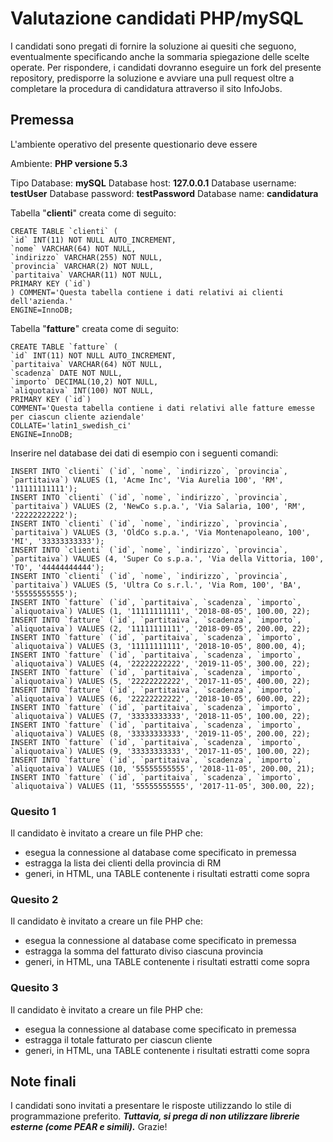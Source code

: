 # Valutazione candidati PHP/mySQL

I candidati sono pregati di fornire la soluzione ai quesiti che seguono, eventualmente specificando anche la sommaria spiegazione delle scelte operate.
Per rispondere, i candidati dovranno eseguire un fork del presente repository, predisporre la soluzione e avviare una pull request oltre a completare la procedura di candidatura attraverso il sito InfoJobs.

## Premessa

L'ambiente operativo del presente questionario deve essere 

Ambiente: **PHP versione 5.3**

Tipo Database: **mySQL**
Database host: **127.0.0.1**
Database username: **testUser**
Database password: **testPassword**
Database name: **candidatura**

Tabella "**clienti**" creata come di seguito:

    CREATE TABLE `clienti` (
	`id` INT(11) NOT NULL AUTO_INCREMENT,
	`nome` VARCHAR(64) NOT NULL,
	`indirizzo` VARCHAR(255) NOT NULL,
	`provincia` VARCHAR(2) NOT NULL,
	`partitaiva` VARCHAR(11) NOT NULL,
	PRIMARY KEY (`id`)
	) COMMENT='Questa tabella contiene i dati relativi ai clienti dell'azienda.'
	ENGINE=InnoDB;


Tabella "**fatture**" creata come di seguito:

    CREATE TABLE `fatture` (
	`id` INT(11) NOT NULL AUTO_INCREMENT,
	`partitaiva` VARCHAR(64) NOT NULL,
	`scadenza` DATE NOT NULL,
	`importo` DECIMAL(10,2) NOT NULL,
	`aliquotaiva` INT(100) NOT NULL,
	PRIMARY KEY (`id`)
	COMMENT='Questa tabella contiene i dati relativi alle fatture emesse per ciascun cliente aziendale'
	COLLATE='latin1_swedish_ci'
	ENGINE=InnoDB;

Inserire nel database dei dati di esempio con i seguenti comandi:

```
INSERT INTO `clienti` (`id`, `nome`, `indirizzo`, `provincia`, `partitaiva`) VALUES (1, 'Acme Inc', 'Via Aurelia 100', 'RM', '11111111111');
INSERT INTO `clienti` (`id`, `nome`, `indirizzo`, `provincia`, `partitaiva`) VALUES (2, 'NewCo s.p.a.', 'Via Salaria, 100', 'RM', '22222222222');
INSERT INTO `clienti` (`id`, `nome`, `indirizzo`, `provincia`, `partitaiva`) VALUES (3, 'OldCo s.p.a.', 'Via Montenapoleano, 100', 'MI', '33333333333');
INSERT INTO `clienti` (`id`, `nome`, `indirizzo`, `provincia`, `partitaiva`) VALUES (4, 'Super Co s.p.a.', 'Via della Vittoria, 100', 'TO', '44444444444');
INSERT INTO `clienti` (`id`, `nome`, `indirizzo`, `provincia`, `partitaiva`) VALUES (5, 'Ultra Co s.r.l.', 'Via Rom, 100', 'BA', '55555555555');
INSERT INTO `fatture` (`id`, `partitaiva`, `scadenza`, `importo`, `aliquotaiva`) VALUES (1, '11111111111', '2018-08-05', 100.00, 22);
INSERT INTO `fatture` (`id`, `partitaiva`, `scadenza`, `importo`, `aliquotaiva`) VALUES (2, '11111111111', '2018-09-05', 200.00, 22);
INSERT INTO `fatture` (`id`, `partitaiva`, `scadenza`, `importo`, `aliquotaiva`) VALUES (3, '11111111111', '2018-10-05', 800.00, 4);
INSERT INTO `fatture` (`id`, `partitaiva`, `scadenza`, `importo`, `aliquotaiva`) VALUES (4, '22222222222', '2019-11-05', 300.00, 22);
INSERT INTO `fatture` (`id`, `partitaiva`, `scadenza`, `importo`, `aliquotaiva`) VALUES (5, '22222222222', '2017-11-05', 400.00, 22);
INSERT INTO `fatture` (`id`, `partitaiva`, `scadenza`, `importo`, `aliquotaiva`) VALUES (6, '22222222222', '2018-10-05', 600.00, 22);
INSERT INTO `fatture` (`id`, `partitaiva`, `scadenza`, `importo`, `aliquotaiva`) VALUES (7, '33333333333', '2018-11-05', 100.00, 22);
INSERT INTO `fatture` (`id`, `partitaiva`, `scadenza`, `importo`, `aliquotaiva`) VALUES (8, '33333333333', '2019-11-05', 200.00, 22);
INSERT INTO `fatture` (`id`, `partitaiva`, `scadenza`, `importo`, `aliquotaiva`) VALUES (9, '33333333333', '2017-11-05', 100.00, 22);
INSERT INTO `fatture` (`id`, `partitaiva`, `scadenza`, `importo`, `aliquotaiva`) VALUES (10, '55555555555', '2018-11-05', 200.00, 21);
INSERT INTO `fatture` (`id`, `partitaiva`, `scadenza`, `importo`, `aliquotaiva`) VALUES (11, '55555555555', '2017-11-05', 300.00, 22);
```


### Quesito 1

Il candidato è invitato a creare un file PHP che:
* esegua la connessione al database come specificato in premessa
* estragga la lista dei clienti della provincia di RM
* generi, in HTML, una TABLE contenente i risultati estratti come sopra

### Quesito 2

Il candidato è invitato a creare un file PHP che:
* esegua la connessione al database come specificato in premessa
* estragga la somma del fatturato diviso ciascuna provincia
* generi, in HTML, una TABLE contenente i risultati estratti come sopra

### Quesito 3

Il candidato è invitato a creare un file PHP che:
* esegua la connessione al database come specificato in premessa
* estragga il totale fatturato per ciascun cliente
* generi, in HTML, una TABLE contenente i risultati estratti come sopra

## Note finali

I candidati sono invitati a presentare le risposte utilizzando lo stile di programmazione preferito.
***Tuttavia, si prega di non utilizzare librerie esterne (come PEAR e simili).***
Grazie!
